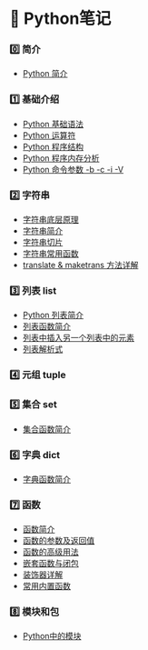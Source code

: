 # :pushpin: Python笔记

### :zero: 简介

- [Python 简介][python@0]

### :one: 基础介绍

- [Python 基础语法][python@0.1]
- [Python 运算符][python@2]
- [Python 程序结构][python@2.1]
- [Python 程序内存分析][python@2.3]
- [Python 命令参数 -b -c -i -V][python@1]
  
### :two: 字符串

- [字符串底层原理][python@3.0]
- [字符串简介][python@3]
- [字符串切片][python@4]
- [字符串常用函数][python@5]
- [translate & maketrans 方法详解][python@6]

### :three: 列表 list

- [Python 列表简介][python@2.2]
- [列表函数简介][python@7]
- [列表中插入另一个列表中的元素][python@8.0]
- [列表解析式][python@8]

### :four: 元组 tuple

### :five: 集合 set

- [集合函数简介][python@10]

### :six: 字典 dict

- [字典函数简介][python@9]
  
### :seven: 函数

- [函数简介][python@11.0]
- [函数的参数及返回值][python@11]
- [函数的高级用法][python@12]
- [嵌套函数与闭包][python@13]
- [装饰器详解][python@14]
- [常用内置函数][python@15]

### :eight: 模块和包

- [Python中的模块][python@16]

[python@0]:./Python简介.md
[python@0.1]:./Python基础语法.md
[python@1]:./Python%E5%91%BD%E4%BB%A4%E5%8F%82%E6%95%B0%20-b%20-c%20-i%20-V.md
[python@2]:./Python%E8%BF%90%E7%AE%97%E7%AC%A6.md
[python@2.1]:./Python程序结构.md
[python@2.2]:./列表简介.md
[python@2.3]:./python程序内存分析.md
[python@3.0]:./Python字符串底层原理.md
[python@3]:./Python%E5%AD%97%E7%AC%A6%E4%B8%B2%E7%AE%80%E4%BB%8B.md
[python@4]:./Python%E5%AD%97%E7%AC%A6%E4%B8%B2%E5%88%87%E7%89%87.md
[python@5]:./Python%E5%AD%97%E7%AC%A6%E4%B8%B2%E5%B8%B8%E7%94%A8%E5%87%BD%E6%95%B0.md
[python@6]:./translate%20%26%20maketrans%20%E6%96%B9%E6%B3%95%E8%AF%A6%E8%A7%A3.md
[python@7]:./%E5%88%97%E8%A1%A8list.md
[python@8.0]:./列表中插入另一个列表中的元素.md
[python@8]:./%E5%88%97%E8%A1%A8%E8%A7%A3%E6%9E%90%E5%BC%8F.md
[python@9]:./%E5%AD%97%E5%85%B8dict.md
[python@10]:./%E9%9B%86%E5%90%88set.md
[python@11.0]:./函数简介.md
[python@11]:./函数的参数及返回值.md
[python@12]:./%E5%87%BD%E6%95%B0%E7%9A%84%E9%AB%98%E7%BA%A7%E7%94%A8%E6%B3%95.md
[python@13]:./%E5%B5%8C%E5%A5%97%E5%87%BD%E6%95%B0%E4%B8%8E%E9%97%AD%E5%8C%85.md
[python@14]:./%E8%A3%85%E9%A5%B0%E5%99%A8%E8%AF%A6%E8%A7%A3.md
[python@15]:./常用内置函数.md
[python@16]:./python中的模块
